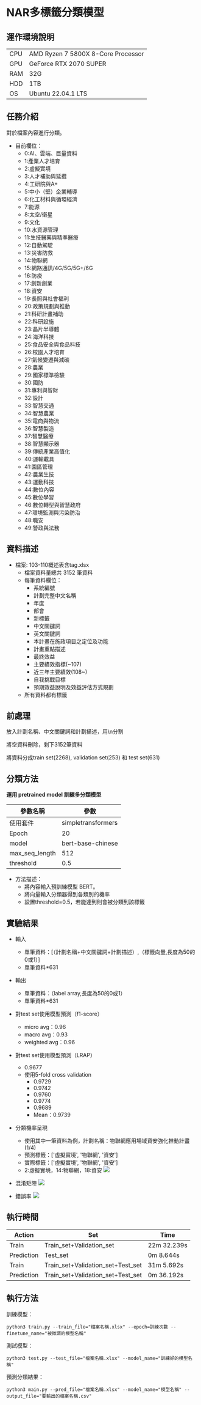 # NAR多標籤分類模型
## 運作環境說明


|  | |
| -------- | -------- |
| CPU     |  AMD Ryzen 7 5800X 8-Core Processor    |
| GPU |GeForce RTX 2070 SUPER |
| RAM |32G |
| HDD |1TB |
| OS |Ubuntu 22.04.1 LTS |

## 任務介紹
對於檔案內容進⾏分類。
- 目前欄位：
    - 0:AI、雲端、巨量資料
    - 1:產業人才培育
    - 2:虛擬實境
    - 3:人才補助與延攬
    - 4:工研院與A+
    - 5:中小（堅）企業輔導
    - 6:化工材料與循環經濟
    - 7:能源
    - 8:太空/衛星
    - 9:文化
    - 10:水資源管理
    - 11:生技醫藥與精準醫療
    - 12:自動駕駛
    - 13:災害防救
    - 14:物聯網
    - 15:網路通訊/4G/5G/5G+/6G
    - 16:防疫
    - 17:創新創業
    - 18:資安
    - 19:長照與社會福利
    - 20:政策規劃與推動
    - 21:科研計畫補助
    - 22:科研設施
    - 23:晶片半導體
    - 24:海洋科技
    - 25:食品安全與食品科技
    - 26:校園人才培育
    - 27:氣候變遷與減碳
    - 28:農業
    - 29:國家標準檢驗
    - 30:國防
    - 31:專利與智財
    - 32:設計
    - 33:智慧交通
    - 34:智慧農業
    - 35:電商與物流
    - 36:智慧製造
    - 37:智慧醫療
    - 38:智慧顯示器
    - 39:傳統產業高值化
    - 40:運輸載具
    - 41:園區管理
    - 42:農業生技
    - 43:運動科技
    - 44:數位內容
    - 45:數位學習
    - 46:數位轉型與智慧政府
    - 47:環境監測與污染防治
    - 48:職安
    - 49:警政與法務

## 資料描述
- 檔案: 103-110概述表含tag.xlsx
    - 檔案資料量總共 3152 筆資料
    - 每筆資料欄位：
        - 系統編號
        - 計劃完整中文名稱
        - 年度
        - 部會
        - 新標籤
        - 中文關鍵詞
        - 英文關鍵詞
        - 本計畫在施政項目之定位及功能
        - 計畫重點描述
        - 最終效益
        - 主要績效指標(~107)
        - 近三年主要績效(108~)
        - 自我挑戰目標
        - 預期效益說明及效益評估方式規劃
    - 所有資料都有標籤

## 前處理

放入計劃名稱、中文關鍵詞和計劃描述，用\n分割

將空資料刪除，剩下3152筆資料

將資料分成train set(2268), validation set(253) 和 test set(631)

## 分類方法
**運⽤ pretrained model 訓練多分類模型**


|參數名稱 |參數 | 
| -------- | -------- | 
| 使用套件    | simpletransformers     |
| Epoch    | 20     |
| model    | bert-base-chinese     |
|max_seq_length|512|
|threshold|0.5|

- 方法描述：
    - 將內容輸⼊預訓練模型 BERT。
    - 將向量輸入分類器得到各類別的機率
    - 設置threshold=0.5，若能達到則會被分類到該標籤

## 實驗結果
- 輸入
    - 單筆資料：[（計劃名稱+中文關鍵詞+計劃描述）,（標籤向量,長度為50的0或1）]
    - 單筆資料*631
- 輸出
    - 單筆資料：（label array,長度為50的0或1）
    - 單筆資料*631
- 對test set使用模型預測（f1-score）

    - micro avg：0.96
    - macro avg：0.93
    - weighted avg：0.96
- 對test set使用模型預測（LRAP）
    - 0.9677
    - 使用5-fold cross validation
        - 0.9729
        - 0.9742
        - 0.9760
        - 0.9774
        - 0.9689
        - Mean：0.9739

- 分類機率呈現
    - 使用其中一筆資料為例，計劃名稱：物聯網應用場域資安強化推動計畫(1/4)
    - 預測標籤：['虛擬實境', '物聯網', '資安']
    - 實際標籤：['虛擬實境', '物聯網', '資安']
    - 2:虛擬實境，14:物聯網，18:資安
    ![](https://i.imgur.com/EOmlucK.png)

- 混淆矩陣
    ![](https://i.imgur.com/P5GkRFw.png)

- 錯誤率
    ![](https://i.imgur.com/r0wiqtT.png)

## 執行時間


| Action | Set | Time|
| -------- | -------- | -------- | 
| Train |Train_set+Validation_set    | 22m 32.239s     | 
| Prediction |Test_set    | 0m 8.644s     | 
|Train|Train_set+Validation_set+Test_set|31m 5.692s|
|Prediction|Train_set+Validation_set+Test_set|0m 36.192s|

## 執行方法

訓練模型：
```
python3 train.py --train_file="檔案名稱.xlsx" --epoch=訓練次數 --finetune_name="被微調的模型名稱"
```

測試模型：
```
python3 test.py --test_file="檔案名稱.xlsx" --model_name="訓練好的模型名稱"
```
預測分類結果：
```
python3 main.py --pred_file="檔案名稱.xlsx" --model_name="模型名稱" --output_file="要輸出的檔案名稱.csv"
```





